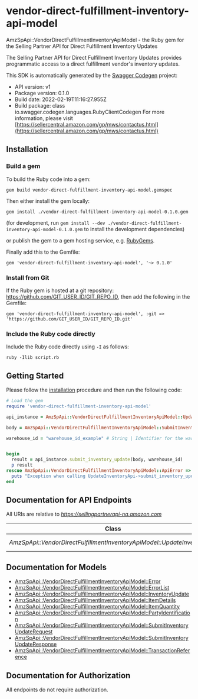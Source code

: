 # vendor-direct-fulfillment-inventory-api-model

AmzSpApi::VendorDirectFulfillmentInventoryApiModel - the Ruby gem for the Selling Partner API for Direct Fulfillment Inventory Updates

The Selling Partner API for Direct Fulfillment Inventory Updates provides programmatic access to a direct fulfillment vendor's inventory updates.

This SDK is automatically generated by the [Swagger Codegen](https://github.com/swagger-api/swagger-codegen) project:

- API version: v1
- Package version: 0.1.0
- Build date: 2022-02-19T11:16:27.955Z
- Build package: class io.swagger.codegen.languages.RubyClientCodegen
For more information, please visit [https://sellercentral.amazon.com/gp/mws/contactus.html](https://sellercentral.amazon.com/gp/mws/contactus.html)

## Installation

### Build a gem

To build the Ruby code into a gem:

```shell
gem build vendor-direct-fulfillment-inventory-api-model.gemspec
```

Then either install the gem locally:

```shell
gem install ./vendor-direct-fulfillment-inventory-api-model-0.1.0.gem
```
(for development, run `gem install --dev ./vendor-direct-fulfillment-inventory-api-model-0.1.0.gem` to install the development dependencies)

or publish the gem to a gem hosting service, e.g. [RubyGems](https://rubygems.org/).

Finally add this to the Gemfile:

    gem 'vendor-direct-fulfillment-inventory-api-model', '~> 0.1.0'

### Install from Git

If the Ruby gem is hosted at a git repository: https://github.com/GIT_USER_ID/GIT_REPO_ID, then add the following in the Gemfile:

    gem 'vendor-direct-fulfillment-inventory-api-model', :git => 'https://github.com/GIT_USER_ID/GIT_REPO_ID.git'

### Include the Ruby code directly

Include the Ruby code directly using `-I` as follows:

```shell
ruby -Ilib script.rb
```

## Getting Started

Please follow the [installation](#installation) procedure and then run the following code:
```ruby
# Load the gem
require 'vendor-direct-fulfillment-inventory-api-model'

api_instance = AmzSpApi::VendorDirectFulfillmentInventoryApiModel::UpdateInventoryApi.new

body = AmzSpApi::VendorDirectFulfillmentInventoryApiModel::SubmitInventoryUpdateRequest.new # SubmitInventoryUpdateRequest | 

warehouse_id = "warehouse_id_example" # String | Identifier for the warehouse for which to update inventory.


begin
  result = api_instance.submit_inventory_update(body, warehouse_id)
  p result
rescue AmzSpApi::VendorDirectFulfillmentInventoryApiModel::ApiError => e
  puts "Exception when calling UpdateInventoryApi->submit_inventory_update: #{e}"
end

```

## Documentation for API Endpoints

All URIs are relative to *https://sellingpartnerapi-na.amazon.com*

Class | Method | HTTP request | Description
------------ | ------------- | ------------- | -------------
*AmzSpApi::VendorDirectFulfillmentInventoryApiModel::UpdateInventoryApi* | [**submit_inventory_update**](docs/UpdateInventoryApi.md#submit_inventory_update) | **POST** /vendor/directFulfillment/inventory/v1/warehouses/{warehouseId}/items | 


## Documentation for Models

 - [AmzSpApi::VendorDirectFulfillmentInventoryApiModel::Error](docs/Error.md)
 - [AmzSpApi::VendorDirectFulfillmentInventoryApiModel::ErrorList](docs/ErrorList.md)
 - [AmzSpApi::VendorDirectFulfillmentInventoryApiModel::InventoryUpdate](docs/InventoryUpdate.md)
 - [AmzSpApi::VendorDirectFulfillmentInventoryApiModel::ItemDetails](docs/ItemDetails.md)
 - [AmzSpApi::VendorDirectFulfillmentInventoryApiModel::ItemQuantity](docs/ItemQuantity.md)
 - [AmzSpApi::VendorDirectFulfillmentInventoryApiModel::PartyIdentification](docs/PartyIdentification.md)
 - [AmzSpApi::VendorDirectFulfillmentInventoryApiModel::SubmitInventoryUpdateRequest](docs/SubmitInventoryUpdateRequest.md)
 - [AmzSpApi::VendorDirectFulfillmentInventoryApiModel::SubmitInventoryUpdateResponse](docs/SubmitInventoryUpdateResponse.md)
 - [AmzSpApi::VendorDirectFulfillmentInventoryApiModel::TransactionReference](docs/TransactionReference.md)


## Documentation for Authorization

 All endpoints do not require authorization.

